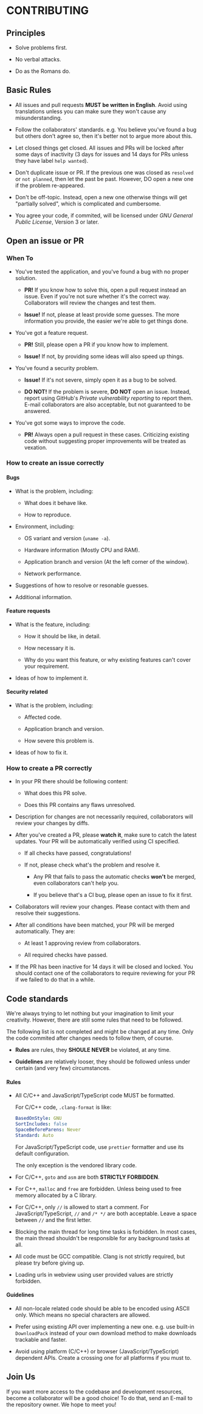 # CONTRIBUTING

## Principles

- Solve problems first.

- No verbal attacks.

- Do as the Romans do.

## Basic Rules

- All issues and pull requests **MUST be written in English**. Avoid using translations unless you can make sure they won't cause any misunderstanding.

- Follow the collaborators' standards. e.g. You believe you've found a bug but others don't agree so, then it's better not to argue more about this.

- Let closed things get closed. All issues and PRs will be locked after some days of inactivity (3 days for issues and 14 days for PRs unless they have label `help wanted`).

- Don't duplicate issue or PR. If the previous one was closed as `resolved` or `not planned`, then let the past be past. However, DO open a new one if the problem re-appeared.

- Don't be off-topic. Instead, open a new one otherwise things will get "partially solved", which is complicated and cumbersome.

- You agree your code, if commited, will be licensed under *GNU General Public License*, Version 3 or later.

## Open an issue or PR

### When To

- You've tested the application, and you've found a bug with no proper solution.
  
  - **PR!** If you know how to solve this, open a pull request instead an issue. Even if you're not sure whether it's the correct way. Collaborators will review the changes and test them.
  
  - **Issue!** If not, please at least provide some guesses. The more information you provide, the easier we're able to get things done.

- You've got a feature request.
  
  - **PR!** Still, please open a PR if you know how to implement.
  
  - **Issue!** If not, by providing some ideas will also speed up things.

- You've found a security problem.
  
  - **Issue!** If it's not severe, simply open it as a bug to be solved.
  
  - **DO NOT!** If the problem is severe, **DO NOT** open an issue. Instead, report using GitHub's *Private vulnerability reporting* to report them. E-mail collaborators are also acceptable, but not guaranteed to be answered.

- You've got some ways to improve the code.
  
  - **PR!** Always open a pull request in these cases. Criticizing existing code without suggesting proper improvements will be treated as vexation.

### How to create an issue correctly

#### Bugs

- What is the problem, including:
  
  - What does it behave like.
  
  - How to reproduce.

- Environment, including:
  
  - OS variant and version (`uname -a`).
  
  - Hardware information (Mostly CPU and RAM).
  
  - Application branch and version (At the left corner of the window).
  
  - Network performance.

- Suggestions of how to resolve or resonable guesses.

- Additional information.

#### Feature requests

- What is the feature, including:
  
  - How it should be like, in detail.
  
  - How necessary it is.
  
  - Why do you want this feature, or why existing features can't cover your requirement.

- Ideas of how to implement it.

#### Security related

- What is the problem, including:
  
  - Affected code.
  
  - Application branch and version.
  
  - How severe this problem is.

- Ideas of how to fix it.

### How to create a PR correctly

- In your PR there should be following content:
  
  - What does this PR solve.
  
  - Does this PR contains any flaws unresolved.

- Description for changes are not necessarily required, collaborators will review your changes by diffs.

- After you've created a PR, please **watch it**, make sure to catch the latest updates. Your PR will be automatically verified using CI specified.
  
  - If all checks have passed, congratulations!
  
  - If not, please check what's the problem and resolve it.
    
    - Any PR that fails to pass the automatic checks **won't** be merged, even collaborators can't help you.
    
    - If you believe that's a CI bug, please open an issue to fix it first.

- Collaborators will review your changes. Please contact with them and resolve their suggestions.

- After all conditions have been matched, your PR will be merged automatically. They are:
  
  - At least 1 approving review from collaborators.
  
  - All required checks have passed.

- If the PR has been inactive for 14 days it will be closed and locked. You should contact one of the collaborators to require reviewing for your PR if we failed to do that in a while.

## Code standards

We're always trying to let nothing but your imagination to limit your creativity. However, there are still some rules that need to be followed.

The following list is not completed and might be changed at any time. Only the code commited after changes needs to follow them, of course.

- **Rules** are rules, they **SHOULE NEVER** be violated, at any time.

- **Guidelines** are relatively looser, they should be followed unless under certain (and very few) circumstances.

#### Rules

- All C/C++ and JavaScript/TypeScript code MUST be formatted.
  
  For C/C++ code, `.clang-format` is like:
  
  ```yml
  BasedOnStyle: GNU
  SortIncludes: false
  SpaceBeforeParens: Never
  Standard: Auto
  ```
  
  For JavaScript/TypeScript code, use `prettier` formatter and use its default configuration.
  
  The only exception is the vendored library code.

- For C/C++, `goto` and `asm` are both **STRICTLY FORBIDDEN**.

- For C++, `malloc` and `free` are forbidden. Unless being used to free memory allocated by a C library.

- For C/C++, only `//` is allowed to start a comment. For JavaScript/TypeScript, `//` and `/* */` are both acceptable. Leave a space between `//` and the first letter.

- Blocking the main thread for long time tasks is forbidden. In most cases, the main thread shouldn't be responsible for any background tasks at all.

- All code must be GCC compatible. Clang is not strictly required, but please try before giving up.

- Loading urls in webview using user provided values are strictly forbidden.

#### Guidelines

- All non-locale related code should be able to be encoded using ASCII only. Which means no special characters are allowed.

- Prefer using existing API over implementing a new one. e.g. use built-in `DownloadPack` instead of your own download method to make downloads trackable and faster.

- Avoid using platform (C/C++) or browser (JavaScript/TypeScript) dependent APIs. Create a crossing one for all platforms if you must to.

## Join Us

If you want more access to the codebase and development resources, become a collaborator will be a good choice! To do that, send an E-mail to the repository owner. We hope to meet you!
